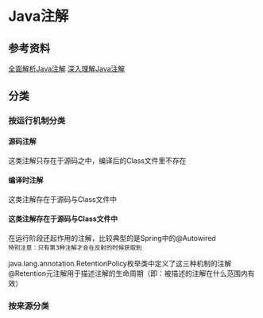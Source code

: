 
# Java注解
## 参考资料
[全面解析Java注解](http://blog.csdn.net/northleaf/article/details/50528805)
[深入理解Java注解](http://www.cnblogs.com/peida/archive/2013/04/24/3036689.html)
## 分类
### 按运行机制分类
#### 源码注解
这类注解只存在于源码之中，编译后的Class文件里不存在
#### 编译时注解
这类注解存在于源码与Class文件中
#### 这类注解存在于源码与Class文件中
在运行阶段还起作用的注解，比较典型的是Spring中的@Autowired<br/>
`特别注意：只有第3种注解才会在反射的时候获取到`<br/>

java.lang.annotation.RetentionPolicy枚举类中定义了这三种机制的注解<br/>
@Retention元注解用于描述注解的生命周期（即：被描述的注解在什么范围内有效）<br/>
### 按来源分类

